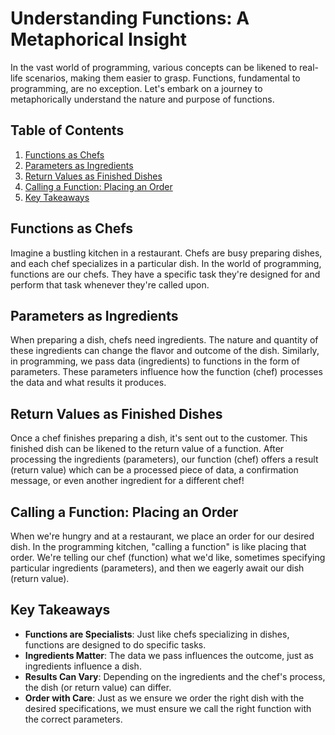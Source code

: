 
# Understanding Functions: A Metaphorical Insight

In the vast world of programming, various concepts can be likened to real-life scenarios, making them easier to grasp. Functions, fundamental to programming, are no exception. Let's embark on a journey to metaphorically understand the nature and purpose of functions.

## Table of Contents

1. [Functions as Chefs](#functions-as-chefs)
2. [Parameters as Ingredients](#parameters-as-ingredients)
3. [Return Values as Finished Dishes](#return-values-as-finished-dishes)
4. [Calling a Function: Placing an Order](#calling-a-function-placing-an-order)
5. [Key Takeaways](#key-takeaways)

## Functions as Chefs

Imagine a bustling kitchen in a restaurant. Chefs are busy preparing dishes, and each chef specializes in a particular dish. In the world of programming, functions are our chefs. They have a specific task they're designed for and perform that task whenever they're called upon.

## Parameters as Ingredients

When preparing a dish, chefs need ingredients. The nature and quantity of these ingredients can change the flavor and outcome of the dish. Similarly, in programming, we pass data (ingredients) to functions in the form of parameters. These parameters influence how the function (chef) processes the data and what results it produces.

## Return Values as Finished Dishes

Once a chef finishes preparing a dish, it's sent out to the customer. This finished dish can be likened to the return value of a function. After processing the ingredients (parameters), our function (chef) offers a result (return value) which can be a processed piece of data, a confirmation message, or even another ingredient for a different chef!

## Calling a Function: Placing an Order

When we're hungry and at a restaurant, we place an order for our desired dish. In the programming kitchen, "calling a function" is like placing that order. We're telling our chef (function) what we'd like, sometimes specifying particular ingredients (parameters), and then we eagerly await our dish (return value).

## Key Takeaways

- **Functions are Specialists**: Just like chefs specializing in dishes, functions are designed to do specific tasks.
- **Ingredients Matter**: The data we pass influences the outcome, just as ingredients influence a dish.
- **Results Can Vary**: Depending on the ingredients and the chef's process, the dish (or return value) can differ.
- **Order with Care**: Just as we ensure we order the right dish with the desired specifications, we must ensure we call the right function with the correct parameters.

